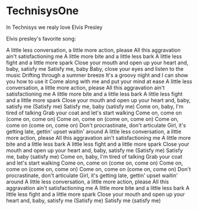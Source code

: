 # TechnisysOne

In Technisys we realy love Elvis Presley

Elvis presley's favorite song:

A little less conversation, a little more action, please
All this aggravation ain't satisfactioning me
A little more bite and a little less bark
A little less fight and a little more spark
Close your mouth and open up your heart and, baby, satisfy me
Satisfy me, baby
Baby, close your eyes and listen to the music
Drifting through a summer breeze
It's a groovy night and I can show you how to use it
Come along with me and put your mind at ease
A little less conversation, a little more action, please
All this aggravation ain't satisfactioning me
A little more bite and a little less bark
A little less fight and a little more spark
Close your mouth and open up your heart and, baby, satisfy me
(Satisfy me) Satisfy me, baby (satisfy me)
Come on, baby, I'm tired of talking
Grab your coat and let's start walking
Come on, come on (come on, come on)
Come on, come on (come on, come on)
Come on, come on (come on, come on)
Don't procrastinate, don't articulate
Girl, it's getting late, gettin' upset waitin' around
A little less conversation, a little more action, please
All this aggravation ain't satisfactioning me
A little more bite and a little less bark
A little less fight and a little more spark
Close your mouth and open up your heart and, baby, satisfy me
(Satisfy me) Satisfy me, baby (satisfy me)
Come on, baby, I'm tired of talking
Grab your coat and let's start walking
Come on, come on (come on, come on)
Come on, come on (come on, come on)
Come on, come on (come on, come on)
Don't procrastinate, don't articulate
Girl, it's getting late, gettin' upset waitin' around
A little less conversation, a little more action, please
All this aggravation ain't satisfactioning me
A little more bite and a little less bark
A little less fight and a little more spark
Close your mouth and open up your heart and, baby, satisfy me
(Satisfy me) Satisfy me (satisfy me)
